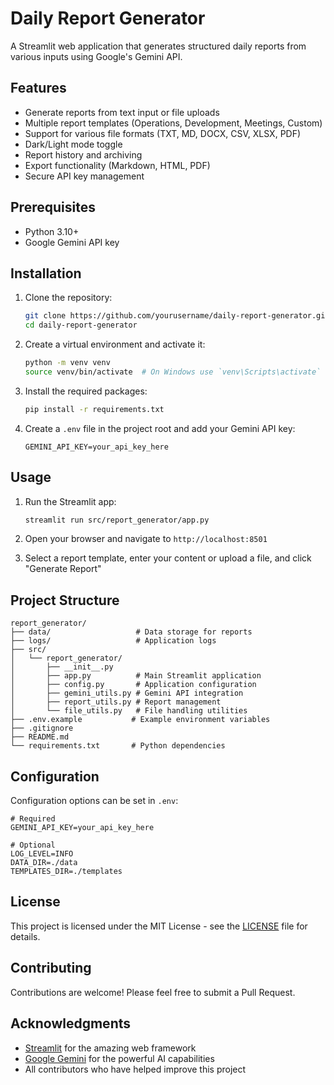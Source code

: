 # Daily Report Generator

A Streamlit web application that generates structured daily reports from various inputs using Google's Gemini API.

## Features

- Generate reports from text input or file uploads
- Multiple report templates (Operations, Development, Meetings, Custom)
- Support for various file formats (TXT, MD, DOCX, CSV, XLSX, PDF)
- Dark/Light mode toggle
- Report history and archiving
- Export functionality (Markdown, HTML, PDF)
- Secure API key management

## Prerequisites

- Python 3.10+
- Google Gemini API key

## Installation

1. Clone the repository:
   ```bash
   git clone https://github.com/yourusername/daily-report-generator.git
   cd daily-report-generator
   ```

2. Create a virtual environment and activate it:
   ```bash
   python -m venv venv
   source venv/bin/activate  # On Windows use `venv\Scripts\activate`
   ```

3. Install the required packages:
   ```bash
   pip install -r requirements.txt
   ```

4. Create a `.env` file in the project root and add your Gemini API key:
   ```
   GEMINI_API_KEY=your_api_key_here
   ```

## Usage

1. Run the Streamlit app:
   ```bash
   streamlit run src/report_generator/app.py
   ```

2. Open your browser and navigate to `http://localhost:8501`

3. Select a report template, enter your content or upload a file, and click "Generate Report"

## Project Structure

```
report_generator/
├── data/                   # Data storage for reports
├── logs/                   # Application logs
├── src/
│   └── report_generator/
│       ├── __init__.py
│       ├── app.py          # Main Streamlit application
│       ├── config.py       # Application configuration
│       ├── gemini_utils.py # Gemini API integration
│       ├── report_utils.py # Report management
│       └── file_utils.py   # File handling utilities
├── .env.example           # Example environment variables
├── .gitignore
├── README.md
└── requirements.txt       # Python dependencies
```

## Configuration

Configuration options can be set in `.env`:

```
# Required
GEMINI_API_KEY=your_api_key_here

# Optional
LOG_LEVEL=INFO
DATA_DIR=./data
TEMPLATES_DIR=./templates
```

## License

This project is licensed under the MIT License - see the [LICENSE](LICENSE) file for details.

## Contributing

Contributions are welcome! Please feel free to submit a Pull Request.

## Acknowledgments

- [Streamlit](https://streamlit.io/) for the amazing web framework
- [Google Gemini](https://ai.google.dev/) for the powerful AI capabilities
- All contributors who have helped improve this project